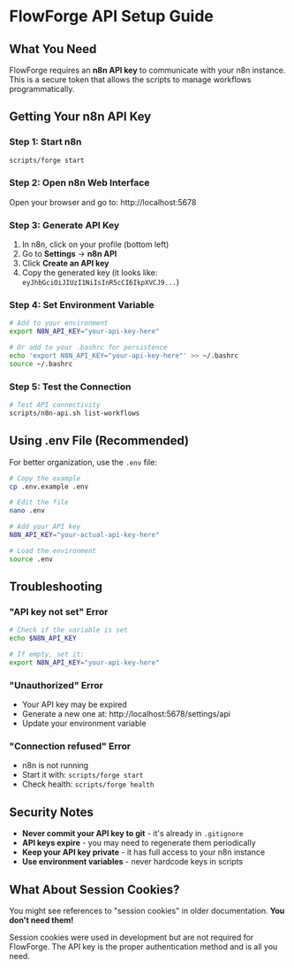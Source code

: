 # FlowForge API Setup Guide

## What You Need

FlowForge requires an **n8n API key** to communicate with your n8n instance. This is a secure token that allows the scripts to manage workflows programmatically.

## Getting Your n8n API Key

### Step 1: Start n8n
```bash
scripts/forge start
```

### Step 2: Open n8n Web Interface
Open your browser and go to: http://localhost:5678

### Step 3: Generate API Key
1. In n8n, click on your profile (bottom left)
2. Go to **Settings** → **n8n API**
3. Click **Create an API key**
4. Copy the generated key (it looks like: `eyJhbGciOiJIUzI1NiIsInR5cCI6IkpXVCJ9...`)

### Step 4: Set Environment Variable
```bash
# Add to your environment
export N8N_API_KEY="your-api-key-here"

# Or add to your .bashrc for persistence
echo 'export N8N_API_KEY="your-api-key-here"' >> ~/.bashrc
source ~/.bashrc
```

### Step 5: Test the Connection
```bash
# Test API connectivity
scripts/n8n-api.sh list-workflows
```

## Using .env File (Recommended)

For better organization, use the `.env` file:

```bash
# Copy the example
cp .env.example .env

# Edit the file
nano .env

# Add your API key
N8N_API_KEY="your-actual-api-key-here"

# Load the environment
source .env
```

## Troubleshooting

### "API key not set" Error
```bash
# Check if the variable is set
echo $N8N_API_KEY

# If empty, set it:
export N8N_API_KEY="your-api-key-here"
```

### "Unauthorized" Error
- Your API key may be expired
- Generate a new one at: http://localhost:5678/settings/api
- Update your environment variable

### "Connection refused" Error
- n8n is not running
- Start it with: `scripts/forge start`
- Check health: `scripts/forge health`

## Security Notes

- **Never commit your API key to git** - it's already in `.gitignore`
- **API keys expire** - you may need to regenerate them periodically
- **Keep your API key private** - it has full access to your n8n instance
- **Use environment variables** - never hardcode keys in scripts

## What About Session Cookies?

You might see references to "session cookies" in older documentation. **You don't need them!** 

Session cookies were used in development but are not required for FlowForge. The API key is the proper authentication method and is all you need.